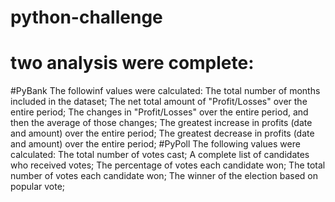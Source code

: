 # python-challenge
# two analysis were complete:
  #PyBank
     The followinf values were calculated: 
      The total number of months included in the dataset;
      The net total amount of "Profit/Losses" over the entire period;
      The changes in "Profit/Losses" over the entire period, and then the average of those changes;
      The greatest increase in profits (date and amount) over the entire period;
      The greatest decrease in profits (date and amount) over the entire period;
  #PyPoll
     The following values were calculated:
      The total number of votes cast;
      A complete list of candidates who received votes;
      The percentage of votes each candidate won;
      The total number of votes each candidate won;
      The winner of the election based on popular vote;
